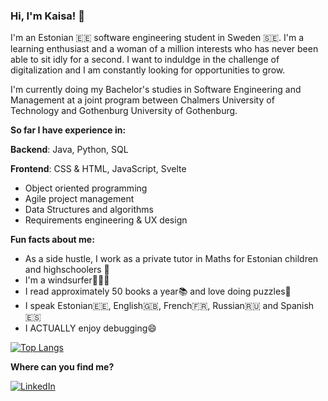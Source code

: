 ### Hi, I'm Kaisa! 👋



I'm an Estonian 🇪🇪 software engineering student in Sweden 🇸🇪. I'm a learning enthusiast and a woman of a million interests who has never been able
to sit idly for a second. I want to induldge in the challenge of digitalization and I am constantly looking for opportunities to grow.

I'm currently doing my Bachelor's studies in Software Engineering and Management at a joint program between Chalmers University of Technology and Gothenburg University of Gothenburg. 



**So far I have experience in:**


**Backend**: Java, Python, SQL


**Frontend**: CSS & HTML, JavaScript, Svelte

- Object oriented programming 
- Agile project management
- Data Structures and algorithms
- Requirements engineering & UX design





**Fun facts about me:**
- As a side hustle, I work as a private tutor in Maths for Estonian children and highschoolers 📐
- I'm a windsurfer🏄🏻‍♂️
- I read approximately 50 books a year📚 and love doing puzzles🧩
- I speak Estonian🇪🇪, English🇬🇧, French🇫🇷, Russian🇷🇺 and Spanish🇪🇸
- I ACTUALLY enjoy debugging😄

[![Top Langs](https://github-readme-stats.vercel.app/api/top-langs/?username=kaisaarumeel&layout=compact&card_width=1000px)](https://github.com/anuraghazra/github-readme-stats)

**Where can you find me?**


<a href="https://www.linkedin.com/in/kaisa-arumeel-926640214/" target="_blank"><img alt="LinkedIn" src="https://img.shields.io/badge/linkedin-%230077B5.svg?&style=for-the-badge&logo=linkedin&logoColor=white" /></a>


